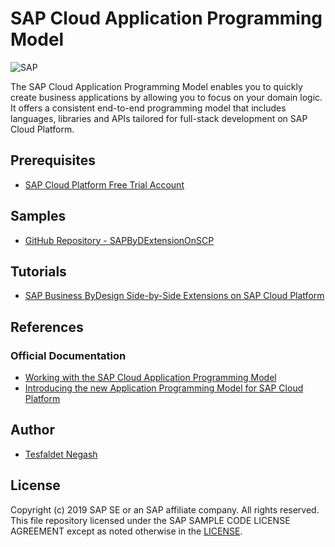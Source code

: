 
# SAP Cloud Application Programming Model
![SAP](https://i.imgur.com/0LjOq15.png)

The SAP Cloud Application Programming Model enables you to quickly create business applications by allowing you to focus on your domain logic. It offers a consistent end-to-end programming model that includes languages, libraries and APIs tailored for full-stack development on SAP Cloud Platform.

## Prerequisites
 *  [SAP Cloud Platform Free Trial Account](https://developers.sap.com/tutorials/hcp-create-trial-account.html)

## Samples
* [GitHub Repository - SAPByDExtensionOnSCP](https://github.com/TNegash/SAPByDExtensionOnSCP)

## Tutorials

* [SAP Business ByDesign Side-by-Side Extensions on SAP Cloud Platform](https://blogs.sap.com/2019/02/03/sap-business-bydesign-side-by-side-extensions/)

## References
### Official Documentation
* [Working with the SAP Cloud Application Programming Model](https://help.sap.com/viewer/65de2977205c403bbc107264b8eccf4b/Cloud/en-US/00823f91779d4d42aa29a498e0535cdf.html)
* [Introducing the new Application Programming Model for SAP Cloud Platform](https://blogs.sap.com/2018/06/05/introducing-the-new-application-programming-model-for-sap-cloud-platform/)


## Author
* [Tesfaldet Negash](https://people.sap.com/tesfaldet.negash)

License
-------

Copyright (c) 2019 SAP SE or an SAP affiliate company. All rights reserved.
This file repository licensed under the SAP SAMPLE CODE LICENSE AGREEMENT except as noted otherwise in the [LICENSE](../LICENSE).